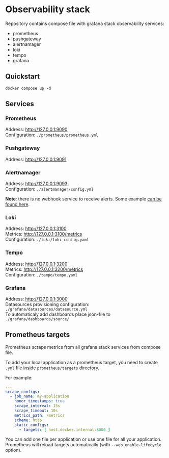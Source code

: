 # Observability stack

Repository contains compose file with grafana stack observability services:  

- prometheus
- pushgateway
- alertnamager
- loki
- tempo
- grafana

## Quickstart

```shell
docker compose up -d
```

## Services

### Prometheus 

Address: http://127.0.0.1:9090  
Configuration: `./prometheus/prometheus.yml`  

### Pushgateway

Address: http://127.0.0.1:9091  

### Alertnamager

Address: http://127.0.0.1:9093  
Configuration: `./alertmanager/config.yml` 

**Note**: there is no webhook service to receive alerts. Some example [can be found here](https://github.com/sa06/prometheus-pushgateway/tree/master/webhook).  

### Loki

Address: http://127.0.0.1:3100  
Metrics: http://127.0.0.1:3100/metrics  
Configuration: `./loki/loki-config.yaml`  

### Tempo

Address: http://127.0.0.1:3200  
Metrics: http://127.0.0.1:3200/metrics  
Configuration: `./tempo/tempo.yaml`  

### Grafana 

Address: http://127.0.0.1:3000  
Datasources provisioning configuration: `./grafana/datasources/datasource.yml`  
To automaticaly add dashboards place json-file to `./grafana/dashboards/source/`

## Prometheus targets

Prometheus scraps metrics from all grafana stack services from compose file.  

To add your local application as a prometheus target, you need to create `.yml` file inside `prometheus/targets` directory.  

For example:  

```yaml
---
scrape_configs:
  - job_name: my-application
    honor_timestamps: true
    scrape_interval: 15s
    scrape_timeout: 10s
    metrics_path: /metrics
    scheme: http
    static_configs:
      - targets: [ host.docker.internal:8000 ]
```

You can add one file per application or use one file for all your application.  
Prometheus will reload targets automatically (with `--web.enable-lifecycle` option). 
